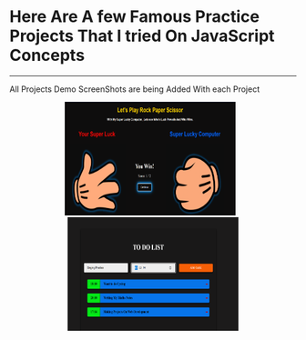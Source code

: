 # Here Are A few Famous Practice Projects That I tried On JavaScript Concepts
---
All Projects Demo ScreenShots are being Added With each Project
<p align="center">
  <img src="./Rock,paper,Scissor game/images/Screenshot 2025-06-11 164125.png" alt="Image 1" width="300" height="200" style="margin-right: 10px;" />
  <img src="./TO DO LIST/Screenshots/Screenshot 2025-06-03 171146.png" alt="Image 2" width="300" height="200" />
</p>

